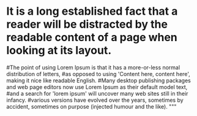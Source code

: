 # It is a long established fact that a reader will be distracted by the readable content of a page when looking at its layout. 
#The point of using Lorem Ipsum is that it has a more-or-less normal distribution of letters, 
#as opposed to using 'Content here, content here', making it nice like readable English. 
#Many desktop publishing packages and web page editors now use Lorem Ipsum as their default model text, 
#and a search for 'lorem ipsum' will uncover many web sites still in their infancy. 
#various versions have evolved over the years, sometimes by accident, sometimes on purpose (injected humour and the like). """
